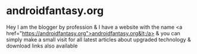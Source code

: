# androidfantasy.org
Hey I am the blogger by profession &amp; I have a website with the name &lt;a href="https://androidfantasy.org">androidfantasy.org&lt;/a> &amp; you can simply make a small visit for all latest articles about upgraded technology &amp; download links also available 
